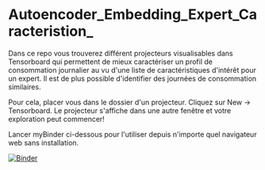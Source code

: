 # Autoencoder_Embedding_Expert_Caracteristion_

Dans ce repo vous trouverez différent projecteurs visualisables dans Tensorboard qui permettent de mieux caractériser un profil de consommation journalier au vu d'une liste de caractéristiques d'intérêt pour un expert. Il est de plus possible d'identifier des journées de consommation similaires.

Pour cela, placer vous dans le dossier d'un projecteur. Cliquez sur New -> Tensorboard. Le projecteur s'affiche dans une autre fenêtre et votre exploration peut commencer!

Lancer myBinder ci-dessous pour l'utiliser depuis n'importe quel navigateur web sans installation.

[![Binder](https://mybinder.org/badge_logo.svg)](https://mybinder.org/v2/gh/marota/Autoencoder_Embedding_Expert_Caracteristion_/master)
